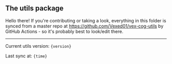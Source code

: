 ## The utils package

Hello there! If you're contributing or taking a look, everything in this folder
is synced from a master repo at https://github.com/Vexed01/vex-cog-utils by GitHub Actions - so it's probably best to look/edit there.

---

Current utils version: ``{version}``

Last sync at: ``{time}``
